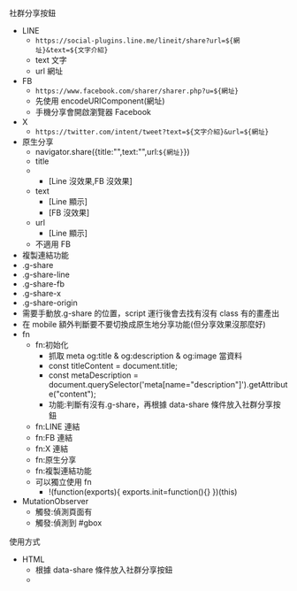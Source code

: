社群分享按鈕

-   LINE
    -   `https://social-plugins.line.me/lineit/share?url=${網址}&text=${文字介紹}`
    -   text 文字
    -   url 網址
-   FB
    -   `https://www.facebook.com/sharer/sharer.php?u=${網址}`
    -   先使用 encodeURIComponent(網址)
    -   手機分享會開啟瀏覽器 Facebook
-   X
    -   `https://twitter.com/intent/tweet?text=${文字介紹}&url=${網址}`
-   原生分享
    -   navigator.share({title:"",text:"",url:`${網址}`})
    -   title
    -   -   [Line 沒效果,FB 沒效果]
    -   text
        -   [Line 顯示]
        -   [FB 沒效果]
    -   url
        -   [Line 顯示]
    -   不適用 FB
-   複製連結功能
-   .g-share
-   .g-share-line
-   .g-share-fb
-   .g-share-x
-   .g-share-origin
-   需要手動放.g-share 的位置，script 運行後會去找有沒有 class 有的畫產出
-   在 mobile 額外判斷要不要切換成原生地分享功能(但分享效果沒那麼好)
-   fn
    -   fn:初始化
        -   抓取 meta og:title & og:description & og:image 當資料
        -   const titleContent = document.title;
        -   const metaDescription = document.querySelector('meta[name="description"]').getAttribute("content");
        -   功能:判斷有沒有.g-share，再根據 data-share 條件放入社群分享按鈕
    -   fn:LINE 連結
    -   fn:FB 連結
    -   fn:X 連結
    -   fn:原生分享
    -   fn:複製連結功能
    -   可以獨立使用 fn
        -   !(function(exports){ exports.init=function(){} })(this)
-   MutationObserver
    -   觸發:偵測頁面有
    -   觸發:偵測到 #gbox

使用方式

-   HTML
    -   根據 data-share 條件放入社群分享按鈕
    -   <div class="g-share" data-share="['fb','line']"></div>

